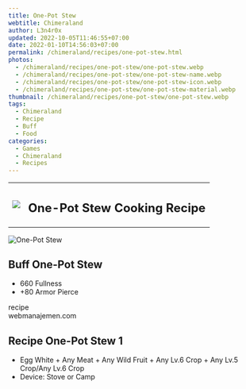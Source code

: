 ```yaml
---
title: One-Pot Stew
webtitle: Chimeraland
author: L3n4r0x
updated: 2022-10-05T11:46:55+07:00
date: 2022-01-10T14:56:03+07:00
permalink: /chimeraland/recipes/one-pot-stew.html
photos:
  - /chimeraland/recipes/one-pot-stew/one-pot-stew.webp
  - /chimeraland/recipes/one-pot-stew/one-pot-stew-name.webp
  - /chimeraland/recipes/one-pot-stew/one-pot-stew-icon.webp
  - /chimeraland/recipes/one-pot-stew/one-pot-stew-material.webp
thumbnail: /chimeraland/recipes/one-pot-stew/one-pot-stew.webp
tags:
  - Chimeraland
  - Recipe
  - Buff
  - Food
categories:
  - Games
  - Chimeraland
  - Recipes
---
```


<section id="bootstrap-wrapper"><link rel="stylesheet" href="https://cdn.statically.io/gh/dimaslanjaka/Web-Manajemen/40ac3225/css/bootstrap-4.5-wrapper.css"/><div class="row mb-2"><div class="col-md-12 mb-2"><table class="table" id="post-info"><tbody><tr><td><img class="d-inline-block me-2" src="/chimeraland/recipes/one-pot-stew/one-pot-stew-icon.webp" width="auto" height="auto"/></td><td><h1 class="fs-5">One-Pot Stew Cooking Recipe</h1></td></tr></tbody></table></div></div><div class="card mb-2"><div class="row g-0"><div class="col-sm-4 position-relative mb-2"><img src="/chimeraland/recipes/one-pot-stew/one-pot-stew-material.webp" class="card-img fit-cover w-100 h-100" alt="One-Pot Stew" data-fancybox="true"/></div><div class="col-sm-8 mb-2"><div class="card-body"><h2 class="card-title fs-5">Buff One-Pot Stew</h2><div class="card-text"><ul><li>660 Fullness</li><li>+80 Armor Pierce</li></ul></div><span class="badge rounded-pill bg-dark">recipe</span></div><div class="card-footer text-end text-muted">webmanajemen.com</div></div></div></div><div class="row mb-2"><div class="col-12 col-lg-6 recipe-item mb-2"><div class="card"><div class="card-body"><h2 class="card-title fs-5">Recipe One-Pot Stew 1</h2><div class="card-text"><ul><li>Egg White<span> + </span>Any Meat<span> + </span>Any Wild Fruit<span> + </span>Any Lv.6 Crop<span> + </span>Any Lv.5 Crop/Any Lv.6 Crop</li><li>Device: Stove or Camp</li></ul></div></div></div></div></div></section>